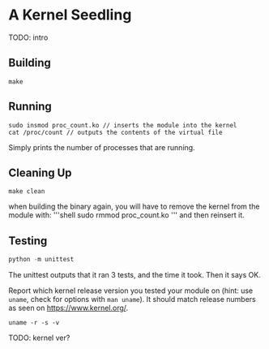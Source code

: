 # A Kernel Seedling
TODO: intro

## Building
```shell
make
```

## Running
```shell
sudo insmod proc_count.ko // inserts the module into the kernel
cat /proc/count // outputs the contents of the virtual file
```
Simply prints the number of processes that are running.

## Cleaning Up
```shell
make clean
```
when building the binary again, you will have to remove the kernel from the module with:
'''shell
sudo rmmod proc_count.ko
'''
and then reinsert it.

## Testing
```python
python -m unittest
```
The unittest outputs that it ran 3 tests, and the time it took. Then it says OK.

Report which kernel release version you tested your module on
(hint: use `uname`, check for options with `man uname`).
It should match release numbers as seen on https://www.kernel.org/.

```shell
uname -r -s -v
```
TODO: kernel ver?